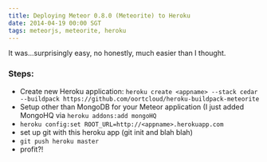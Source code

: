 ```yaml
---
title: Deploying Meteor 0.8.0 (Meteorite) to Heroku
date: 2014-04-19 00:00 SGT
tags: meteorjs, meteorite, heroku
---
```

It was...surprisingly easy, no honestly, much easier than I thought.

### Steps: 

- Create new Heroku application: ```heroku create <appname> --stack cedar --buildpack https://github.com/oortcloud/heroku-buildpack-meteorite```
- Setup other than MongoDB for your Meteor application (I just added MongoHQ via `heroku addons:add mongoHQ`
- `heroku config:set ROOT_URL=http://<appname>.herokuapp.com`
- set up git with this heroku app (git init and blah blah)
- `git push heroku master`
- profit?!


